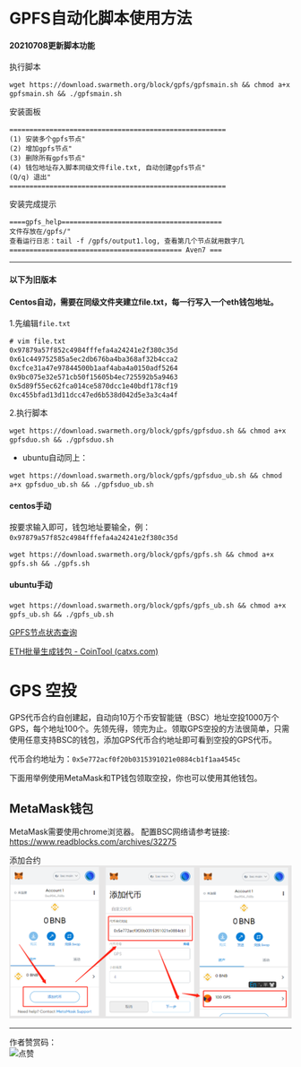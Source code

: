# GPFS自动化脚本使用方法

#### 20210708更新脚本功能

执行脚本

```shell
wget https://download.swarmeth.org/block/gpfs/gpfsmain.sh && chmod a+x gpfsmain.sh && ./gpfsmain.sh
```

安装面板

```shell
======================================================
(1) 安装多个gpfs节点"
(2) 增加gpfs节点"
(3) 删除所有gpfs节点"
(4) 钱包地址存入脚本同级文件file.txt, 自动创建gpfs节点"
(Q/q) 退出"
======================================================
```

安装完成提示

```shell
====gpfs_help========================================
文件存放在/gpfs/"
查看运行日志：tail -f /gpfs/output1.log, 查看第几个节点就用数字几 
=========================================== Aven7 ===
```

------------------------------------------------------------------------------------------

#### 以下为旧版本

#### Centos自动，需要在同级文件夹建立file.txt，每一行写入一个eth钱包地址。

1.先编辑`file.txt`

```
# vim file.txt
0x97879a57f852c4984fffefa4a24241e2f380c35d
0x61c449752585a5ec2db676ba4ba368af32b4cca2
0xcfce31a47e97844500b1aaf4aba4a0150adf5264
0x9bc075e32e571cb50f15605b4ec725592b5a9463
0x5d89f55ec62fca014ce5870dcc1e40bdf178cf19
0xc455bfad13d11dcc47ed6b538d042d5e3a3c4a4f
```

2.执行脚本

```
wget https://download.swarmeth.org/block/gpfs/gpfsduo.sh && chmod a+x gpfsduo.sh && ./gpfsduo.sh
```

- ubuntu自动同上：

```
wget https://download.swarmeth.org/block/gpfs/gpfsduo_ub.sh && chmod a+x gpfsduo_ub.sh && ./gpfsduo_ub.sh
```

#### centos手动

按要求输入即可，钱包地址要输全，例：`0x97879a57f852c4984fffefa4a24241e2f380c35d`

```
wget https://download.swarmeth.org/block/gpfs/gpfs.sh && chmod a+x gpfs.sh && ./gpfs.sh
```

#### ubuntu手动

```
wget https://download.swarmeth.org/block/gpfs/gpfs_ub.sh && chmod a+x gpfs_ub.sh && ./gpfs_ub.sh
```

[GPFS节点状态查询](https://scan.gpfs.xyz/)

[ETH批量生成钱包 - CoinTool (catxs.com)](https://cointool.catxs.com/eth/createWallet)

# GPS 空投

GPS代币合约自创建起，自动向10万个币安智能链（BSC）地址空投1000万个GPS，每个地址100个。先领先得，领完为止。领取GPS空投的方法很简单，只需使用任意支持BSC的钱包，添加GPS代币合约地址即可看到空投的GPS代币。

代币合约地址为：`0x5e772acf0f20b0315391021e0884cb1f1aa4545c`

下面用举例使用MetaMask和TP钱包领取空投，你也可以使用其他钱包。

## MetaMask钱包

MetaMask需要使用chrome浏览器。
配置BSC网络请参考链接: https://www.readblocks.com/archives/32275

添加合约 [![img](https://raw.githubusercontent.com/gpfs-group/airdrop/main/image/4.png)](https://raw.githubusercontent.com/gpfs-group/airdrop/main/image/4.png)



--------------------------------------------------------------------------------------

作者赞赏码：<br>
<img src="https://download.swarmeth.org/zan.jpg" width = "400" height = "400" alt="点赞" align=center />
